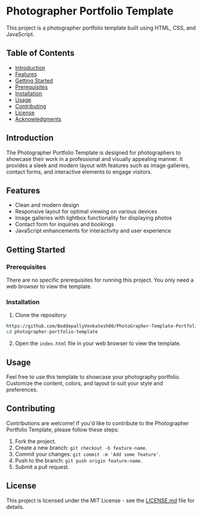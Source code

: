 # Photographer Portfolio Template

This project is a photographer portfolio template built using HTML, CSS, and JavaScript.

## Table of Contents

- [Introduction](#introduction)
- [Features](#features)
- [Getting Started](#getting-started)
- [Prerequisites](#prerequisites)
- [Installation](#installation)
- [Usage](#usage)
- [Contributing](#contributing)
- [License](#license)
- [Acknowledgments](#acknowledgments)

## Introduction

The Photographer Portfolio Template is designed for photographers to showcase their work in a professional and visually appealing manner. It provides a sleek and modern layout with features such as image galleries, contact forms, and interactive elements to engage visitors.

## Features

- Clean and modern design
- Responsive layout for optimal viewing on various devices
- Image galleries with lightbox functionality for displaying photos
- Contact form for inquiries and bookings
- JavaScript enhancements for interactivity and user experience

## Getting Started

### Prerequisites

There are no specific prerequisites for running this project. You only need a web browser to view the template.

### Installation

1. Clone the repository:

```bash
https://github.com/BoddepallyVenkatesh06/PhotoGrapher-Template-Portfolio.git
cd photographer-portfolio-template
```

2. Open the `index.html` file in your web browser to view the template.

## Usage

Feel free to use this template to showcase your photography portfolio. Customize the content, colors, and layout to suit your style and preferences.

## Contributing

Contributions are welcome! If you'd like to contribute to the Photographer Portfolio Template, please follow these steps:

1. Fork the project.
2. Create a new branch: `git checkout -b feature-name`.
3. Commit your changes: `git commit -m 'Add some feature'`.
4. Push to the branch: `git push origin feature-name`.
5. Submit a pull request.

## License

This project is licensed under the MIT License - see the [LICENSE.md](LICENSE.md) file for details.
